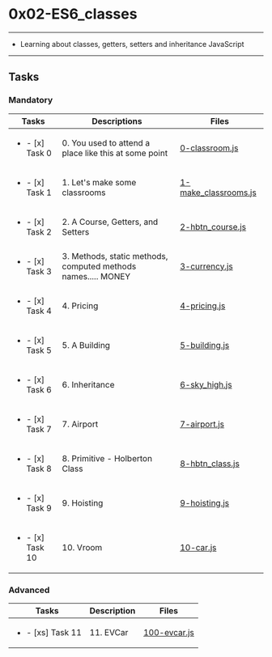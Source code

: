 # 0x02-ES6_classes

---

* Learning about classes, getters, setters and inheritance JavaScript

---

## Tasks 

### Mandatory 

| Tasks | Descriptions | Files |
| ----- | ----- | ----- |
| <ul><li> - [x] Task 0 </li></ul> | 0. You used to attend a place like this at some point | [0-classroom.js](0-classroom.js) |
| <ul><li> - [x] Task 1 </li></ul> | 1. Let's make some classrooms | [1-make_classrooms.js](1-make_classrooms.js) |
| <ul><li> - [x] Task 2 </li></ul> | 2. A Course, Getters, and Setters | [2-hbtn_course.js](2-hbtn_course.js) |
| <ul><li> - [x] Task 3 </li></ul> | 3. Methods, static methods, computed methods names..... MONEY | [3-currency.js](3-currency.js) |
| <ul><li> - [x] Task 4 </li></ul> | 4. Pricing | [4-pricing.js](4-pricing.js) |
| <ul><li> - [x] Task 5 </li></ul> | 5. A Building | [5-building.js](5-building.js) |
| <ul><li> - [x] Task 6 </li></ul> | 6. Inheritance | [6-sky_high.js](6-sky_high.js) |
| <ul><li> - [x] Task 7 </li></ul> | 7. Airport | [7-airport.js](7-airport.js) |
| <ul><li> - [x] Task 8 </li></ul> | 8. Primitive - Holberton Class | [8-hbtn_class.js](8-hbtn_class.js) |
| <ul><li> - [x] Task 9 </li></ul> | 9. Hoisting | [9-hoisting.js](9-hoisting.js) |
| <ul><li> - [x] Task 10 </li></ul> | 10. Vroom | [10-car.js](10-car.js) |

### Advanced 

| Tasks | Description | Files |
| ----- | ----- | ----- |
| <ul><li> - [xs] Task 11 </li></ul> | 11. EVCar | [100-evcar.js](100-evcar.js) |
